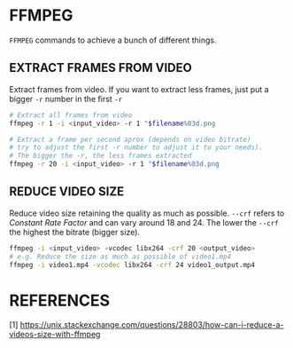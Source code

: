 # FFMPEG

`FFMPEG` commands to achieve a bunch of different things.

## EXTRACT FRAMES FROM VIDEO

Extract frames from video. If you want to extract less frames, just put a bigger `-r` number in the first `-r`

```bash
# Extract all frames from video
ffmpeg -r 1 -i <input_video> -r 1 "$filename%03d.png
```
```bash
# Extract a frame per second aprox (depends on video bitrate)
# try to adjust the first -r number to adjust it to your needs). 
# The bigger the -r, the less frames extracted
ffmpeg -r 20 -i <input_video> -r 1 "$filename%03d.png
```



## REDUCE VIDEO SIZE

Reduce video size retaining the quality as much as possible. `--crf` refers to *Constant Rate Factor* and can vary around 18 and 24. The lower the `--crf` the highest the bitrate (bigger size).

```bash
ffmpeg -i <input_video> -vcodec libx264 -crf 20 <output_video>
# e.g. Reduce the size as much as possible of video1.mp4
ffmpeg -i video1.mp4 -vcodec libx264 -crf 24 video1_output.mp4
```



# REFERENCES

[1] https://unix.stackexchange.com/questions/28803/how-can-i-reduce-a-videos-size-with-ffmpeg
